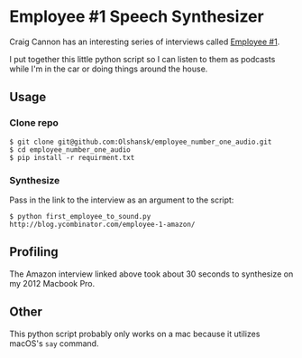 # Employee #1 Speech Synthesizer

Craig Cannon has an interesting series of interviews called [Employee #1](http://blog.ycombinator.com/category/employee-1/).

I put together this little python script so I can listen to them as podcasts
while I'm in the car or doing things around the house.

## Usage

### Clone repo

```
$ git clone git@github.com:Olshansk/employee_number_one_audio.git
$ cd employee_number_one_audio
$ pip install -r requirment.txt
```

### Synthesize

Pass in the link to the interview as an argument to the script:

```
$ python first_employee_to_sound.py http://blog.ycombinator.com/employee-1-amazon/
```

## Profiling

The Amazon interview linked above took about 30 seconds to synthesize on my 2012
Macbook Pro.

## Other

This python script probably only works on a mac because it utilizes macOS's
`say` command.
